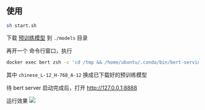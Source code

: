 #
## 使用


```bash
sh start.sh
```
下载 [预训练模型](model/README.md) 到 `./models` 目录

再开一个 命令行窗口，执行

```bash
docker exec bert zsh -c 'cd /tmp && /home/ubuntu/.conda/bin/bert-serving-start -model_dir ./model/chinese_L-12_H-768_A-12'
```
其中 `chinese_L-12_H-768_A-12` 换成已下载好的预训练模型

待 bert server 启动完成后，打开 <http://127.0.0.1:8888>

运行效果
![](https://img.alicdn.com/tfs/TB1Of7VNbr1gK0jSZFDXXb9yVXa-1416-530.png)
